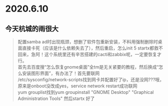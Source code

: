 # 2020.6.10
## 今天杭城的雨很大
> 配置samba ad时出现瓶颈，想删了软件包重新安装，不料用强制删除时桌面直接卡死（应该是什么依赖失去了），然后重启，怎么init 5 startx都救不回来，急阿！这个系统里还有辛苦搭建的cacti和zabbix呢，一定要恢复才行。<br>
> 首先去百度搜“怎么恢复gnome桌面”全tm是无关紧要的教程，然后换成“怎么安装图形界面”，有办法了！首先要联网<br>
> /etc/sysconfig/network-scripts找到网卡并配置好了ip，还是没网???哦，原来是onboot没改成yes，service network restart成功联网<br>
> yum grouplist找到yum groupinstall "GNOME Desktop" "Graphical Administration Tools" 然后startx 好了
